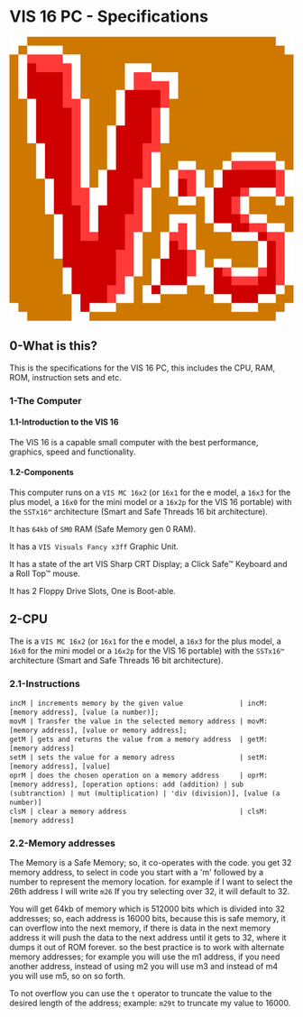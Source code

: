 # VIS 16 PC - Specifications
<span style="display: block;text-align: center">
<img src="media/vis-logo.png">
</span>

## 0-What is this?
This is the specifications for the VIS 16 PC, this includes the CPU, RAM, ROM, instruction sets and etc.

### 1-The Computer
#### 1.1-Introduction to the VIS 16
The VIS 16 is a capable small computer with the best performance, graphics, speed and functionality.
#### 1.2-Components
This computer runs on a ```VIS MC 16x2``` (or ```16x1``` for the e model, a ```16x3``` for the plus model, a ```16x0``` for the mini model or a ```16x2p``` for the VIS 16 portable) with the ```SSTx16™``` architecture (Smart and Safe Threads 16 bit architecture).

It has ```64kb``` of ```SM0``` RAM (Safe Memory gen 0 RAM).

It has a ```VIS Visuals Fancy x3ff``` Graphic Unit.

It has a state of the art VIS Sharp CRT Display; a Click Safe™ Keyboard and a Roll Top™ mouse.

It has 2 Floppy Drive Slots, One is Boot-able.

## 2-CPU
The is a ```VIS MC 16x2``` (or ```16x1``` for the e model, a ```16x3``` for the plus model, a ```16x0``` for the mini model or a ```16x2p``` for the VIS 16 portable) with the ```SSTx16™``` architecture (Smart and Safe Threads 16 bit architecture).

### 2.1-Instructions

```
incM | increments memory by the given value              | incM: [memory address], [value (a number)];
movM | Transfer the value in the selected memory address | movM: [memory address], [value or memory address];
getM | gets and returns the value from a memory address  | getM: [memory address]
setM | sets the value for a memory adress                | setM: [memory address], [value]
oprM | does the chosen operation on a memory address     | oprM: [memory address], [operation options: add (addition) | sub (subtranction) | mut (multiplication) | 'div (division)], [value (a number)]
clsM | clear a memory address                            | clsM: [memory address]

```
### 2.2-Memory addresses
The Memory is a Safe Memory; so, it co-operates with the code.
you get 32 memory address, to select in code you start with a 'm' followed by a number to represent the memory location.
for example if I want to select the 26th address I will write ```m26```
If you try selecting over 32, it will default to 32.

You will get 64kb of memory which is 512000 bits which is divided into 32 addresses; so, each address is 16000 bits, because this is safe memory, it can overflow into the next memory, if there is data in the next memory address it will push the data to the next address until it gets to 32, where it dumps it out of ROM forever. so the best practice is to work with alternate memory addresses; for example you will use the m1 address, if you need another address, instead of using m2 you will use m3 and instead of m4 you will use m5, so on so forth.

To not overflow you can use the ```t``` operator to truncate the value to the desired length of the address; example: ```m29t``` to truncate my value to 16000.